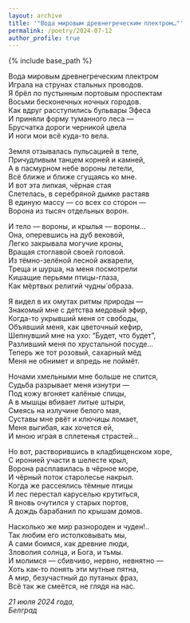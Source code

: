 ```yaml
---
layout: archive
title: '"Вода мировым древнегреческим плектром…"'
permalink: /poetry/2024-07-12
author_profile: true
---
```


{% include base_path %}

Вода мировым древнегреческим плектром <br>
Играла на струнах стальных проводов. <br>
Я брёл по пустынным портовым проспектам <br>
Восьми бесконечных ночных городов. <br>
Как вдруг расступились бульвары Эфеса <br>
И приняли форму туманного леса — <br>
Брусчатка дороги черникой цвела <br>
И ноги мои всё куда-то вела. <br>

Земля отзывалась пульсацией в теле, <br>
Причудливым танцем корней и камней, <br>
А в пасмурном небе вороны летели, <br>
Всё ближе и ближе сгущаясь ко мне. <br>
И вот эта липкая, чёрная стая <br>
Слетелась, в серебряной дымке растаяв <br>
В единую массу — со всех со сторон — <br>
Ворона из тысяч отдельных ворон. <br>

И тело — вороны, и крылья — вороны… <br>
Она, оперевшись на дуб вековой, <br>
Легко закрывала могучие кроны, <br>
Вращая стоглавой своей головой. <br>
Из тёмно-зелёной лесной акварели, <br>
Треща и шурша, на меня посмотрели <br>
Кишащие перьями птицы-глаза, <br>
Как мёртвых религий чудны́ образа. <br>

Я видел в их омутах ритмы природы — <br>
Знакомый мне с детства медовый эфир, <br>
Когда-то укрывший меня от свободы, <br>
Объявший меня, как цветочный кефир, <br>
Шепнувший мне на ухо: “Будет, что будет”, <br>
Разливший меня по хрустальной посуде… <br>
Теперь же тот розовый, сахарный мёд <br>
Меня не обнимет и впредь не поймёт. <br>

Ночами хмельными мне больше не спится, <br>
Судьба разрывает меня изнутри — <br>
Под кожу вгоняет калёные спицы, <br>
А в мышцы вбивает литые штыри, <br>
Смеясь на излучине белого мая, <br>
Суставы мне рвёт и ключицы ломает, <br>
Меня выгибая, как хочется ей, <br>
И мною играя в сплетенья страстей… <br>

Но вот, растворившись в кладбищенском хоре, <br>
С иронией участи в шелесте крыл, <br>
Ворона расплавилась в чёрное море, <br>
И чёрный поток старолесье накрыл. <br>
Когда же рассеялись тёмные птицы <br>
И лес перестал каруселью крутиться, <br>
Я вновь очутился у старых портов, <br>
А дождь барабанил по крышам домов. <br>

Насколько же мир разнороден и чуден!.. <br>
Так любим его истолковывать мы, <br>
А сами боимся, как древние люди, <br>
Зловолия солнца, и Бога, и тьмы. <br>
И молимся — сбивчиво, нервно, невнятно — <br>
Хоть как-то понять эти мутные пятна, <br>
А мир, безучастный до путаных фраз, <br>
Всё так же смеётся, не глядя на нас. <br>

<i>21 июля 2024 года,</i> <br>
<i>Белград</i>
